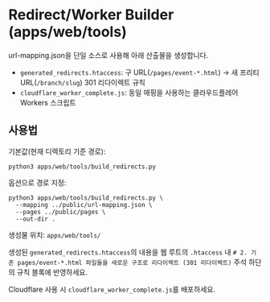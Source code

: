 # Redirect/Worker Builder (apps/web/tools)

url-mapping.json을 단일 소스로 사용해 아래 산출물을 생성합니다.

- `generated_redirects.htaccess`: 구 URL(`/pages/event-*.html`) → 새 프리티 URL(`/branch/slug`) 301 리다이렉트 규칙
- `cloudflare_worker_complete.js`: 동일 매핑을 사용하는 클라우드플레어 Workers 스크립트

## 사용법

기본값(현재 디렉토리 기준 경로):

```
python3 apps/web/tools/build_redirects.py
```

옵션으로 경로 지정:

```
python3 apps/web/tools/build_redirects.py \
  --mapping ../public/url-mapping.json \
  --pages ../public/pages \
  --out-dir .
```

생성물 위치: `apps/web/tools/`

생성된 `generated_redirects.htaccess`의 내용을 웹 루트의 `.htaccess` 내
`# 2. 기존 pages/event-*.html 파일들을 새로운 구조로 리다이렉트 (301 리다이렉트)`
주석 하단의 규칙 블록에 반영하세요.

Cloudflare 사용 시 `cloudflare_worker_complete.js`를 배포하세요.

